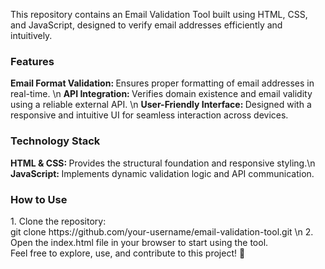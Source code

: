 This repository contains an Email Validation Tool built using HTML, CSS, and JavaScript, designed to verify email addresses efficiently and intuitively.
<br>
<h3>Features</h3>
<b>Email Format Validation: </b> Ensures proper formatting of email addresses in real-time. \n
<b>API Integration: </b> Verifies domain existence and email validity using a reliable external API. \n
<b>User-Friendly Interface: </b> Designed with a responsive and intuitive UI for seamless interaction across devices.
<br>
<h3>Technology Stack </h3>
<b>HTML & CSS: </b>Provides the structural foundation and responsive styling.\n
<b>JavaScript: </b> Implements dynamic validation logic and API communication.
<br>
<h3>How to Use</h3>
1. Clone the repository:
  <br>
git clone https://github.com/your-username/email-validation-tool.git \n
2. Open the index.html file in your browser to start using the tool.
<br>
Feel free to explore, use, and contribute to this project! 🚀
